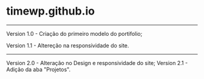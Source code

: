 # timewp.github.io

-----------------------------------------------------------
Version 1.0 - Criação do primeiro modelo do portifolio;

Version 1.1 - Altereção na responsividade do site.

-----------------------------------------------------------
Version 2.0 - Alteração no Design e responsividade do site;
Version 2.1 - Adição da aba "Projetos".
